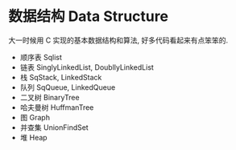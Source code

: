 # 数据结构 Data Structure

大一时候用 C 实现的基本数据结构和算法, 好多代码看起来有点笨笨的.

- 顺序表 Sqlist
- 链表 SinglyLinkedList, DoubllyLinkedList
- 栈 SqStack, LinkedStack
- 队列 SqQueue, LinkedQueue
- 二叉树 BinaryTree
- 哈夫曼树 HuffmanTree
- 图 Graph
- 并查集 UnionFindSet
- 堆 Heap